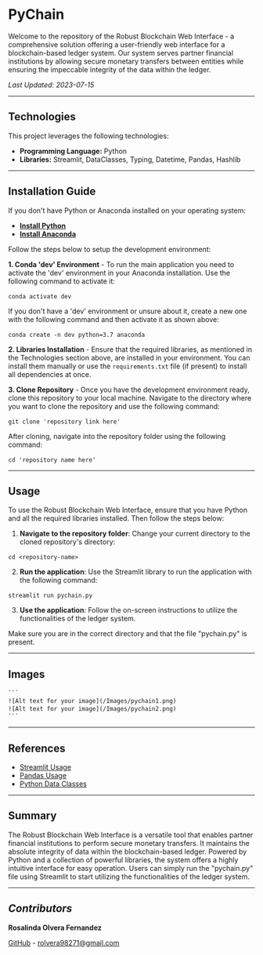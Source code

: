 # PyChain

Welcome to the repository of the Robust Blockchain Web Interface - a comprehensive solution offering a user-friendly web interface for a blockchain-based ledger system. Our system serves partner financial institutions by allowing secure monetary transfers between entities while ensuring the impeccable integrity of the data within the ledger.

_Last Updated: 2023-07-15_

---

## Technologies

This project leverages the following technologies:

- **Programming Language:** Python
- **Libraries:** Streamlit, DataClasses, Typing, Datetime, Pandas, Hashlib

---

## Installation Guide

If you don't have Python or Anaconda installed on your operating system:

- **[Install Python](https://www.python.org/downloads/)**
- **[Install Anaconda](https://docs.anaconda.com/free/anaconda/install/index.html)**

Follow the steps below to setup the development environment:

**1. Conda 'dev' Environment** - To run the main application you need to activate the 'dev' environment in your Anaconda installation. Use the following command to activate it:

```shell
conda activate dev
```

If you don't have a 'dev' environment or unsure about it, create a new one with the following command and then activate it as shown above:

```shell
conda create -n dev python=3.7 anaconda
```

**2. Libraries Installation** - Ensure that the required libraries, as mentioned in the Technologies section above, are installed in your environment. You can install them manually or use the `requirements.txt` file (if present) to install all dependencies at once.

**3. Clone Repository** - Once you have the development environment ready, clone this repository to your local machine. Navigate to the directory where you want to clone the repository and use the following command:

```shell
git clone 'repository link here'
```

After cloning, navigate into the repository folder using the following command:

```shell
cd 'repository name here'
```

---

## Usage

To use the Robust Blockchain Web Interface, ensure that you have Python and all the required libraries installed. Then follow the steps below:

1. **Navigate to the repository folder**: Change your current directory to the cloned repository's directory:

```shell
cd <repository-name>
```

2. **Run the application**: Use the Streamlit library to run the application with the following command:

```shell
streamlit run pychain.py
```

3. **Use the application**: Follow the on-screen instructions to utilize the functionalities of the ledger system.

Make sure you are in the correct directory and that the file "pychain.py" is present.

---

## Images

    ```
    ![Alt text for your image](/Images/pychain1.png)
    ![Alt text for your image](/Images/pychain2.png)
    ```
    
---

## References
- [Streamlit Usage](https://docs.streamlit.io/library/)
- [Pandas Usage](https://pandas.pydata.org/pandas-docs/stable/reference/index.html)
- [Python Data Classes](https://docs.python.org/3/library/dataclasses.html)

---

## Summary

The Robust Blockchain Web Interface is a versatile tool that enables partner financial institutions to perform secure monetary transfers. It maintains the absolute integrity of data within the blockchain-based ledger. Powered by Python and a collection of powerful libraries, the system offers a highly intuitive interface for easy operation. Users can simply run the "pychain.py" file using Streamlit to start utilizing the functionalities of the ledger system.

---

## *Contributors*

**Rosalinda Olvera Fernandez**

[GitHub](https://github.com/rolvera05) - rolvera98271@gmail.com
